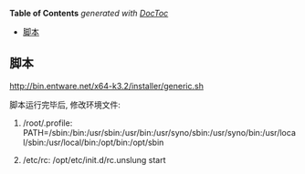 <!-- START doctoc generated TOC please keep comment here to allow auto update -->
<!-- DON'T EDIT THIS SECTION, INSTEAD RE-RUN doctoc TO UPDATE -->
**Table of Contents**  *generated with [DocToc](https://github.com/thlorenz/doctoc)*

- [脚本](#%E8%84%9A%E6%9C%AC)

<!-- END doctoc generated TOC please keep comment here to allow auto update -->

## 脚本

http://bin.entware.net/x64-k3.2/installer/generic.sh

脚本运行完毕后, 修改环境文件:

1.  /root/.profile:
    PATH=/sbin:/bin:/usr/sbin:/usr/bin:/usr/syno/sbin:/usr/syno/bin:/usr/local/sbin:/usr/local/bin:/opt/bin:/opt/sbin

2.  /etc/rc:
    /opt/etc/init.d/rc.unslung start
